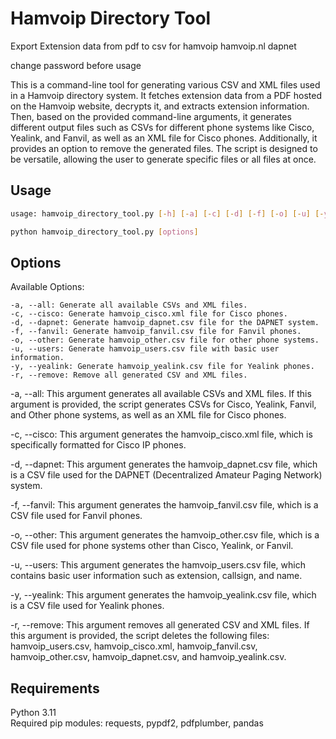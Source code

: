 # Hamvoip Directory Tool

Export Extension data from pdf to csv for hamvoip hamvoip.nl dapnet

change password before usage

This is a command-line tool for generating various CSV and XML files used in a Hamvoip directory system. It fetches extension data from a PDF hosted on the Hamvoip website, decrypts it, and extracts extension information. Then, based on the provided command-line arguments, it generates different output files such as CSVs for different phone systems like Cisco, Yealink, and Fanvil, as well as an XML file for Cisco phones. Additionally, it provides an option to remove the generated files. The script is designed to be versatile, allowing the user to generate specific files or all files at once.

## Usage

```bash
usage: hamvoip_directory_tool.py [-h] [-a] [-c] [-d] [-f] [-o] [-u] [-y] [-r]

python hamvoip_directory_tool.py [options]
```
## Options
Available Options:
```
-a, --all: Generate all available CSVs and XML files.
-c, --cisco: Generate hamvoip_cisco.xml file for Cisco phones.
-d, --dapnet: Generate hamvoip_dapnet.csv file for the DAPNET system.
-f, --fanvil: Generate hamvoip_fanvil.csv file for Fanvil phones.
-o, --other: Generate hamvoip_other.csv file for other phone systems.
-u, --users: Generate hamvoip_users.csv file with basic user information.
-y, --yealink: Generate hamvoip_yealink.csv file for Yealink phones.
-r, --remove: Remove all generated CSV and XML files.
```
<text>
-a, --all: This argument generates all available CSVs and XML files. If this argument is provided, the script generates CSVs for Cisco, Yealink, Fanvil, and Other phone systems, as well as an XML file for Cisco phones.

-c, --cisco: This argument generates the hamvoip_cisco.xml file, which is specifically formatted for Cisco IP phones.

-d, --dapnet: This argument generates the hamvoip_dapnet.csv file, which is a CSV file used for the DAPNET (Decentralized Amateur Paging Network) system.

-f, --fanvil: This argument generates the hamvoip_fanvil.csv file, which is a CSV file used for Fanvil phones.

-o, --other: This argument generates the hamvoip_other.csv file, which is a CSV file used for phone systems other than Cisco, Yealink, or Fanvil.

-u, --users: This argument generates the hamvoip_users.csv file, which contains basic user information such as extension, callsign, and name.

-y, --yealink: This argument generates the hamvoip_yealink.csv file, which is a CSV file used for Yealink phones.

-r, --remove: This argument removes all generated CSV and XML files. If this argument is provided, the script deletes the following files: hamvoip_users.csv, hamvoip_cisco.xml, hamvoip_fanvil.csv, hamvoip_other.csv, hamvoip_dapnet.csv, and hamvoip_yealink.csv.
</text>
## Requirements
Python 3.11<br>
Required pip modules: requests, pypdf2, pdfplumber, pandas
